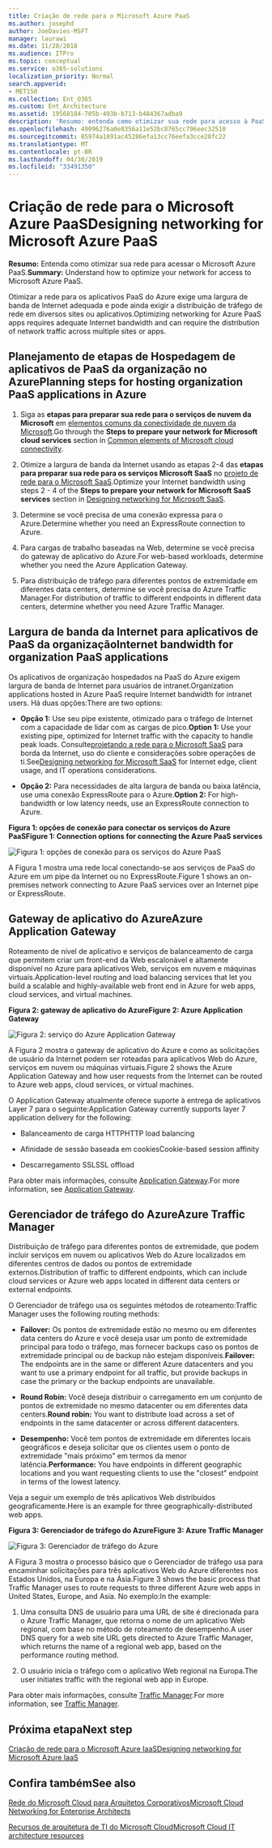 ```yaml
---
title: Criação de rede para o Microsoft Azure PaaS
ms.author: josephd
author: JoeDavies-MSFT
manager: laurawi
ms.date: 11/28/2018
ms.audience: ITPro
ms.topic: conceptual
ms.service: o365-solutions
localization_priority: Normal
search.appverid:
- MET150
ms.collection: Ent_O365
ms.custom: Ent_Architecture
ms.assetid: 19568184-705b-493b-b713-b484367adba9
description: 'Resumo: entenda como otimizar sua rede para acesso à PaaS do Microsoft Azure.'
ms.openlocfilehash: 49096276a0e8356a11e52bc8765cc796eec32510
ms.sourcegitcommit: 85974a1891ac45286efa13cc76eefa3cce28fc22
ms.translationtype: MT
ms.contentlocale: pt-BR
ms.lasthandoff: 04/30/2019
ms.locfileid: "33491350"
---
```

# <a name="designing-networking-for-microsoft-azure-paas"></a><span data-ttu-id="bff95-103">Criação de rede para o Microsoft Azure PaaS</span><span class="sxs-lookup"><span data-stu-id="bff95-103">Designing networking for Microsoft Azure PaaS</span></span>

 <span data-ttu-id="bff95-104">**Resumo:** Entenda como otimizar sua rede para acessar o Microsoft Azure PaaS.</span><span class="sxs-lookup"><span data-stu-id="bff95-104">**Summary:** Understand how to optimize your network for access to Microsoft Azure PaaS.</span></span>
  
<span data-ttu-id="bff95-105">Otimizar a rede para os aplicativos PaaS do Azure exige uma largura de banda de Internet adequada e pode ainda exigir a distribuição de tráfego de rede em diversos sites ou aplicativos.</span><span class="sxs-lookup"><span data-stu-id="bff95-105">Optimizing networking for Azure PaaS apps requires adequate Internet bandwidth and can require the distribution of network traffic across multiple sites or apps.</span></span>
  
## <a name="planning-steps-for-hosting-organization-paas-applications-in-azure"></a><span data-ttu-id="bff95-106">Planejamento de etapas de Hospedagem de aplicativos de PaaS da organização no Azure</span><span class="sxs-lookup"><span data-stu-id="bff95-106">Planning steps for hosting organization PaaS applications in Azure</span></span>

1. <span data-ttu-id="bff95-107">Siga as **etapas para preparar sua rede para o serviços de nuvem da Microsoft** em [elementos comuns da conectividade de nuvem da Microsoft](common-elements-of-microsoft-cloud-connectivity.md).</span><span class="sxs-lookup"><span data-stu-id="bff95-107">Go through the **Steps to prepare your network for Microsoft cloud services** section in [Common elements of Microsoft cloud connectivity](common-elements-of-microsoft-cloud-connectivity.md).</span></span>
    
2. <span data-ttu-id="bff95-108">Otimize a largura de banda da Internet usando as etapas 2-4 das **etapas para preparar sua rede para os serviços Microsoft SaaS** no [projeto de rede para o Microsoft SaaS](designing-networking-for-microsoft-saas.md).</span><span class="sxs-lookup"><span data-stu-id="bff95-108">Optimize your Internet bandwidth using steps 2 - 4 of the **Steps to prepare your network for Microsoft SaaS services** section in [Designing networking for Microsoft SaaS](designing-networking-for-microsoft-saas.md).</span></span>
    
3. <span data-ttu-id="bff95-109">Determine se você precisa de uma conexão expressa para o Azure.</span><span class="sxs-lookup"><span data-stu-id="bff95-109">Determine whether you need an ExpressRoute connection to Azure.</span></span>
    
4. <span data-ttu-id="bff95-110">Para cargas de trabalho baseadas na Web, determine se você precisa do gateway de aplicativo do Azure.</span><span class="sxs-lookup"><span data-stu-id="bff95-110">For web-based workloads, determine whether you need the Azure Application Gateway.</span></span>
    
5. <span data-ttu-id="bff95-111">Para distribuição de tráfego para diferentes pontos de extremidade em diferentes data centers, determine se você precisa do Azure Traffic Manager.</span><span class="sxs-lookup"><span data-stu-id="bff95-111">For distribution of traffic to different endpoints in different data centers, determine whether you need Azure Traffic Manager.</span></span>
    
## <a name="internet-bandwidth-for-organization-paas-applications"></a><span data-ttu-id="bff95-112">Largura de banda da Internet para aplicativos de PaaS da organização</span><span class="sxs-lookup"><span data-stu-id="bff95-112">Internet bandwidth for organization PaaS applications</span></span>

<span data-ttu-id="bff95-113">Os aplicativos de organização hospedados na PaaS do Azure exigem largura de banda de Internet para usuários de intranet.</span><span class="sxs-lookup"><span data-stu-id="bff95-113">Organization applications hosted in Azure PaaS require Internet bandwidth for intranet users.</span></span> <span data-ttu-id="bff95-114">Há duas opções:</span><span class="sxs-lookup"><span data-stu-id="bff95-114">There are two options:</span></span>
  
- <span data-ttu-id="bff95-115">**Opção 1:** Use seu pipe existente, otimizado para o tráfego de Internet com a capacidade de lidar com as cargas de pico.</span><span class="sxs-lookup"><span data-stu-id="bff95-115">**Option 1:** Use your existing pipe, optimized for Internet traffic with the capacity to handle peak loads.</span></span> <span data-ttu-id="bff95-116">Consulte[projetando a rede para o Microsoft SaaS](designing-networking-for-microsoft-saas.md) para borda da Internet, uso do cliente e considerações sobre operações de ti.</span><span class="sxs-lookup"><span data-stu-id="bff95-116">See[Designing networking for Microsoft SaaS](designing-networking-for-microsoft-saas.md) for Internet edge, client usage, and IT operations considerations.</span></span>
    
- <span data-ttu-id="bff95-117">**Opção 2:** Para necessidades de alta largura de banda ou baixa latência, use uma conexão ExpressRoute para o Azure.</span><span class="sxs-lookup"><span data-stu-id="bff95-117">**Option 2:** For high-bandwidth or low latency needs, use an ExpressRoute connection to Azure.</span></span>
    
<span data-ttu-id="bff95-118">**Figura 1: opções de conexão para conectar os serviços do Azure PaaS**</span><span class="sxs-lookup"><span data-stu-id="bff95-118">**Figure 1: Connection options for connecting the Azure PaaS services**</span></span>

![Figura 1: opções de conexão para os serviços do Azure PaaS](media/Network-Poster/PaaS1.png)
  
<span data-ttu-id="bff95-120">A Figura 1 mostra uma rede local conectando-se aos serviços de PaaS do Azure em um pipe da Internet ou no ExpressRoute.</span><span class="sxs-lookup"><span data-stu-id="bff95-120">Figure 1 shows an on-premises network connecting to Azure PaaS services over an Internet pipe or ExpressRoute.</span></span>
  
## <a name="azure-application-gateway"></a><span data-ttu-id="bff95-121">Gateway de aplicativo do Azure</span><span class="sxs-lookup"><span data-stu-id="bff95-121">Azure Application Gateway</span></span>

<span data-ttu-id="bff95-122">Roteamento de nível de aplicativo e serviços de balanceamento de carga que permitem criar um front-end da Web escalonável e altamente disponível no Azure para aplicativos Web, serviços em nuvem e máquinas virtuais.</span><span class="sxs-lookup"><span data-stu-id="bff95-122">Application-level routing and load balancing services that let you build a scalable and highly-available web front end in Azure for web apps, cloud services, and virtual machines.</span></span> 
  
<span data-ttu-id="bff95-123">**Figura 2: gateway de aplicativo do Azure**</span><span class="sxs-lookup"><span data-stu-id="bff95-123">**Figure 2: Azure Application Gateway**</span></span>

![Figura 2: serviço do Azure Application Gateway](media/Network-Poster/PaaS2.png)
  
<span data-ttu-id="bff95-125">A Figura 2 mostra o gateway de aplicativo do Azure e como as solicitações de usuário da Internet podem ser roteadas para aplicativos Web do Azure, serviços em nuvem ou máquinas virtuais.</span><span class="sxs-lookup"><span data-stu-id="bff95-125">Figure 2 shows the Azure Application Gateway and how user requests from the Internet can be routed to Azure web apps, cloud services, or virtual machines.</span></span>
  
<span data-ttu-id="bff95-126">O Application Gateway atualmente oferece suporte à entrega de aplicativos Layer 7 para o seguinte:</span><span class="sxs-lookup"><span data-stu-id="bff95-126">Application Gateway currently supports layer 7 application delivery for the following:</span></span>
  
- <span data-ttu-id="bff95-127">Balanceamento de carga HTTP</span><span class="sxs-lookup"><span data-stu-id="bff95-127">HTTP load balancing</span></span>
    
- <span data-ttu-id="bff95-128">Afinidade de sessão baseada em cookies</span><span class="sxs-lookup"><span data-stu-id="bff95-128">Cookie-based session affinity</span></span>
    
- <span data-ttu-id="bff95-129">Descarregamento SSL</span><span class="sxs-lookup"><span data-stu-id="bff95-129">SSL offload</span></span>
    
<span data-ttu-id="bff95-130">Para obter mais informações, consulte [Application Gateway](https://docs.microsoft.com/azure/application-gateway/application-gateway-introduction).</span><span class="sxs-lookup"><span data-stu-id="bff95-130">For more information, see [Application Gateway](https://docs.microsoft.com/azure/application-gateway/application-gateway-introduction).</span></span>
  
## <a name="azure-traffic-manager"></a><span data-ttu-id="bff95-131">Gerenciador de tráfego do Azure</span><span class="sxs-lookup"><span data-stu-id="bff95-131">Azure Traffic Manager</span></span>

<span data-ttu-id="bff95-132">Distribuição de tráfego para diferentes pontos de extremidade, que podem incluir serviços em nuvem ou aplicativos Web do Azure localizados em diferentes centros de dados ou pontos de extremidade externos.</span><span class="sxs-lookup"><span data-stu-id="bff95-132">Distribution of traffic to different endpoints, which can include cloud services or Azure web apps located in different data centers or external endpoints.</span></span>
  
<span data-ttu-id="bff95-133">O Gerenciador de tráfego usa os seguintes métodos de roteamento:</span><span class="sxs-lookup"><span data-stu-id="bff95-133">Traffic Manager uses the following routing methods:</span></span>
  
- <span data-ttu-id="bff95-134">**Failover:** Os pontos de extremidade estão no mesmo ou em diferentes data centers do Azure e você deseja usar um ponto de extremidade principal para todo o tráfego, mas fornecer backups caso os pontos de extremidade principal ou de backup não estejam disponíveis.</span><span class="sxs-lookup"><span data-stu-id="bff95-134">**Failover:** The endpoints are in the same or different Azure datacenters and you want to use a primary endpoint for all traffic, but provide backups in case the primary or the backup endpoints are unavailable.</span></span>
    
- <span data-ttu-id="bff95-135">**Round Robin:** Você deseja distribuir o carregamento em um conjunto de pontos de extremidade no mesmo datacenter ou em diferentes data centers.</span><span class="sxs-lookup"><span data-stu-id="bff95-135">**Round robin:** You want to distribute load across a set of endpoints in the same datacenter or across different datacenters.</span></span>
    
- <span data-ttu-id="bff95-136">**Desempenho:** Você tem pontos de extremidade em diferentes locais geográficos e deseja solicitar que os clientes usem o ponto de extremidade "mais próximo" em termos da menor latência.</span><span class="sxs-lookup"><span data-stu-id="bff95-136">**Performance:** You have endpoints in different geographic locations and you want requesting clients to use the "closest" endpoint in terms of the lowest latency.</span></span>
    
<span data-ttu-id="bff95-137">Veja a seguir um exemplo de três aplicativos Web distribuídos geograficamente.</span><span class="sxs-lookup"><span data-stu-id="bff95-137">Here is an example for three geographically-distributed web apps.</span></span>
  
<span data-ttu-id="bff95-138">**Figura 3: Gerenciador de tráfego do Azure**</span><span class="sxs-lookup"><span data-stu-id="bff95-138">**Figure 3: Azure Traffic Manager**</span></span>

![Figura 3: Gerenciador de tráfego do Azure](media/Network-Poster/PaaS3.png)
  
<span data-ttu-id="bff95-140">A Figura 3 mostra o processo básico que o Gerenciador de tráfego usa para encaminhar solicitações para três aplicativos Web do Azure diferentes nos Estados Unidos, na Europa e na Ásia.</span><span class="sxs-lookup"><span data-stu-id="bff95-140">Figure 3 shows the basic process that Traffic Manager uses to route requests to three different Azure web apps in United States, Europe, and Asia.</span></span> <span data-ttu-id="bff95-141">No exemplo:</span><span class="sxs-lookup"><span data-stu-id="bff95-141">In the example:</span></span>
  
1. <span data-ttu-id="bff95-142">Uma consulta DNS de usuário para uma URL de site é direcionada para o Azure Traffic Manager, que retorna o nome de um aplicativo Web regional, com base no método de roteamento de desempenho.</span><span class="sxs-lookup"><span data-stu-id="bff95-142">A user DNS query for a web site URL gets directed to Azure Traffic Manager, which returns the name of a regional web app, based on the performance routing method.</span></span>
    
2. <span data-ttu-id="bff95-143">O usuário inicia o tráfego com o aplicativo Web regional na Europa.</span><span class="sxs-lookup"><span data-stu-id="bff95-143">The user initiates traffic with the regional web app in Europe.</span></span>
    
<span data-ttu-id="bff95-144">Para obter mais informações, consulte [Traffic Manager](https://docs.microsoft.com/azure/traffic-manager/traffic-manager-overview).</span><span class="sxs-lookup"><span data-stu-id="bff95-144">For more information, see [Traffic Manager](https://docs.microsoft.com/azure/traffic-manager/traffic-manager-overview).</span></span>

## <a name="next-step"></a><span data-ttu-id="bff95-145">Próxima etapa</span><span class="sxs-lookup"><span data-stu-id="bff95-145">Next step</span></span>

[<span data-ttu-id="bff95-146">Criação de rede para o Microsoft Azure IaaS</span><span class="sxs-lookup"><span data-stu-id="bff95-146">Designing networking for Microsoft Azure IaaS</span></span>](designing-networking-for-microsoft-azure-iaas.md)
 
## <a name="see-also"></a><span data-ttu-id="bff95-147">Confira também</span><span class="sxs-lookup"><span data-stu-id="bff95-147">See also</span></span>

[<span data-ttu-id="bff95-148">Rede do Microsoft Cloud para Arquitetos Corporativos</span><span class="sxs-lookup"><span data-stu-id="bff95-148">Microsoft Cloud Networking for Enterprise Architects</span></span>](microsoft-cloud-networking-for-enterprise-architects.md)
  
[<span data-ttu-id="bff95-149">Recursos de arquitetura de TI do Microsoft Cloud</span><span class="sxs-lookup"><span data-stu-id="bff95-149">Microsoft Cloud IT architecture resources</span></span>](microsoft-cloud-it-architecture-resources.md)

